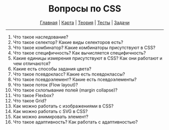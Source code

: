 <div align="center">

# Вопросы по CSS

[Главная](https://github.com/dollaween/junior-roadmap/)
|
[Карта](/roadmap/README.md)
|
[Теория](/theory/README.md)
|
[Тесты](/tests/README.md)
|
[Задачи](/tasks/README.md)

</div>

---

1. Что такое наследование?
2. Что такое селектор? Какие виды селекторов есть?
3. Что такое комбинатор? Какие комбинаторы присутствуют в CSS?
4. Что такое специфичность? Как вычисляется специфичность?
5. Какие единицы измерения присутствуют в CSS? Как они работают и чем отличаются?
6. Какие есть способы задания цвета?
7. Что такое псевдокласс? Какие есть псевдоклассы?
8. Что такое псевдоэлемент? Какие есть псевдоэлементы?
9. Что такое поток (Flow layout)?
10. Что такое схлопывание полей (margin collapse)?
11. Что такое Flexbox?
12. Что такое Grid?
13. Как можно работать с изображениями в CSS?
14. Как можно работать с SVG в CSS?
15. Как можно анимировать элемент?
16. Что такое адаптивность? Как работать с адаптивностью?

